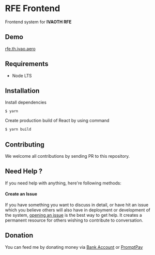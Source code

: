 RFE Frontend
============

Frontend system for **IVAOTH RFE**

Demo
----

[rfe.th.ivao.aero](https://rfe.th.ivao.aero)

Requirements
------------

-   Node LTS

Installation
------------

Install dependencies

```sh
$ yarn
```

Create production build of React by using command

```sh
$ yarn build
```

Contributing
------------

We welcome all contributions by sending PR to this repository.

Need Help ?
-----------

If you need help with anything, here're following methods:

#### Create an Issue

If you have something you want to discuss in detail, or have hit an issue which you believe others will also have in deployment or development of the system, [opening an issue](https://github.com/ivaothai/rfe-frontend/issues) is the best way to get help. It creates a permanent resource for others wishing to contribute to conversation.

Donation
--------

You can feed me by donating money via [Bank Account](https://storage.rayriffy.com/files/image/BANK_ACCOUNT.png) or [PromptPay](https://storage.rayriffy.com/files/image/PROMPTPAY.png)
